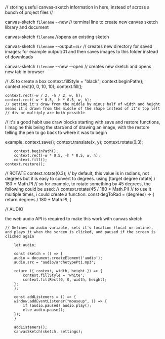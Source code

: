 // storing useful canvas-sketch information in here, instead of across a bunch of project files //

canvas-sketch `filename` --new
// terminal line to create new canvas sketch library and document

canvas-sketch `filename`
//opens an existing sketch

canvas-sketch `filename` --output=`dir`
// creates new directory for saved images: for example output/01 and then saves images to this folder instead of downloads

canvas-sketch `filename` --new --open
// creates new sketch and opens new tab in browser



// JS to create a box
context.fillStyle = "black";
context.beginPath();
context.rect(0, 0, 10, 10);
context.fill();


    context.rect(-w / 2, -h / 2, w, h);
    context.rect(-w * 0.5, -h * 0.5, w, h);
    // setting it's draw from the middle by minus half of width and height means it's drawn from the middle of the shape instead of it's top left
    // div or multiply are both possible

// it's a good habit use draw blocks starting with save and restore functions, I imagine this being the start/end of drawing an image, with the restore telling the pen to go back to where it was to begin

example:
    context.save();
        context.translate(x, y);
        context.rotate(0.3);
        
        context.beginPath();
        context.rect(-w * 0.5, -h * 0.5, w, h);
        context.fill();
    context.restore();


// ROTATE
      context.rotate(0.3);
      // by default, this value is in radians, not degrees but it is easy to convert to degrees. using [target degree rotate] / 180 * Math.PI
      // so for example, to rotate something by 45 degrees, the following could be used:
      // context.rotate(45 / 180 * Math.PI)
      // to use it multiple times, i could create a function:
      const degToRad = (degrees) => {
        return degrees / 180 * Math.PI;
      }













// AUDIO

the web audio API is required to make this work with canvas sketch

    // Defines an audio variable, sets it's location (local or online), and plays it when the screen is clicked, and paused if the screen is clicked again

        let audio;

        const sketch = () => {
        audio = document.createElement('audio');
        audio.src = "audio/archetypePt1.mp3";

        return ({ context, width, height }) => {
            context.fillStyle = 'white';
            context.fillRect(0, 0, width, height);
        };
        };

        const addListeners = () => {
        window.addEventListener("mouseup", () => {
            if (audio.paused) audio.play();
            else audio.pause();
        });
        }

        addListeners();
        canvasSketch(sketch, settings);

    